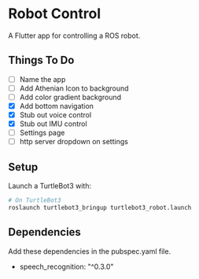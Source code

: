 # Robot Control

A Flutter app for controlling a ROS robot.

## Things To Do

- [ ] Name the app
- [ ] Add Athenian Icon to background
- [ ] Add color gradient background
- [x] Add bottom navigation
- [x] Stub out voice control
- [x] Stub out IMU control
- [ ] Settings page
- [ ] http server dropdown on settings

## Setup
Launch a TurtleBot3 with:
```bash
# On TurtleBot3
roslaunch turtlebot3_bringup turtlebot3_robot.launch
```


## Dependencies

Add these dependencies in the pubspec.yaml file.

* speech_recognition: "^0.3.0"